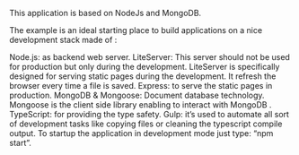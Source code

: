 This application is based on NodeJs and MongoDB. 

The example is an ideal starting place to build applications on a nice development stack made of :

Node.js: as backend web server.
LiteServer: This server should not be used for production but only during the development. LiteServer is specifically designed for serving static pages during the development.  It refresh the browser every time a file is saved.
Express: to serve the static pages in production.
MongoDB & Mongoose: Document database technology.  Mongoose is the client side library enabling to interact with MongoDB .
TypeScript: for providing the type safety.
Gulp: it’s used to automate all sort of development tasks like copying files or cleaning the typescript compile output.
To startup the application in development mode just type: “npm start”.